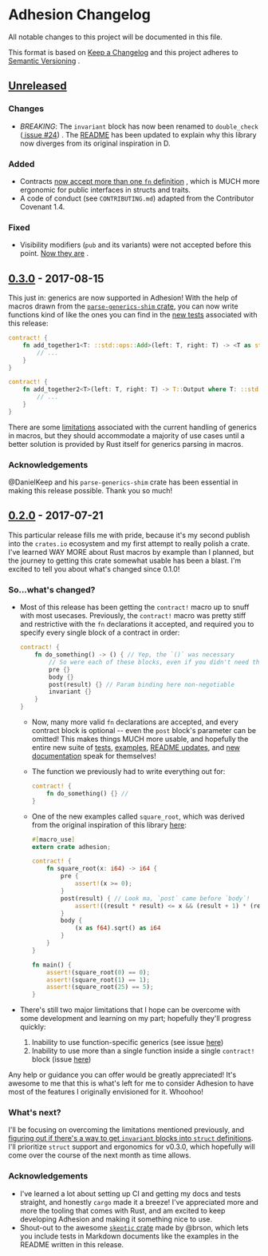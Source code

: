 # Adhesion Changelog

All notable changes to this project will be documented in this file.

This format is based on [Keep a Changelog](https://keepachangelog.com/en/1.0.0/)
and this project adheres to [Semantic Versioning](http://semver.org/spec/v2.0.0.html)
.

## [Unreleased]

### Changes

* *BREAKING*: The `invariant` block has now been renamed to `double_check` ([
    issue #24](https://github.com/ErichDonGubler/adhesion-rs/issues/24))
    . The [README](https://github.com/ErichDonGubler/adhesion-rs/blob/v0.4.0/README.md)
    has been updated to explain why this library now diverges from its original
    inspiration in D.

### Added

* Contracts [now accept more than one `fn` definition](https://github.com/ErichDonGubler/adhesion-rs/issues/17)
    , which is MUCH more ergonomic for public interfaces in structs and traits.
* A code of conduct (see `CONTRIBUTING.md`) adapted from the Contributor
    Covenant 1.4.

### Fixed

* Visibility modifiers (`pub` and its variants) were not accepted before this
    point. [Now they are](https://github.com/ErichDonGubler/adhesion-rs/issues/29)
    .

## [0.3.0] - 2017-08-15

This just in: generics are now supported in Adhesion! With the help of macros
drawn from the [`parse-generics-shim` crate](https://crates.io/crates/parse-generics-shim),
you can now write functions kind of like the ones you can find in the [new
tests](https://github.com/ErichDonGubler/adhesion-rs/blob/v0.3.0/tests/lib.rs#L158)
associated with this release:

```rust
contract! {
    fn add_together1<T: ::std::ops::Add>(left: T, right: T) -> <T as std::ops::Add>::Output {
        // ...
    }
}

contract! {
    fn add_together2<T>(left: T, right: T) -> T::Output where T: ::std::ops::Add {
        // ...
    }
}
```

There are some [limitations](https://docs.rs/parse-generics-shim/0.1.1/parse_generics_shim/index.html)
associated with the current handling of generics in macros, but they should
accommodate a majority of use cases until a better solution is provided by Rust
itself for generics parsing in macros.

### Acknowledgements

@DanielKeep and his `parse-generics-shim` crate has been essential in making
this release possible. Thank you so much!

## [0.2.0] - 2017-07-21

This particular release fills me with pride, because it's my second publish into
the `crates.io` ecosystem and my first attempt to really polish a crate. I've
learned WAY MORE about Rust macros by example than I planned, but the journey
to getting this crate somewhat usable has been a blast. I'm excited to tell you
about what's changed since 0.1.0!

### So...what's changed?

* Most of this release has been getting the `contract!` macro up to snuff with
    most usecases. Previously, the `contract!` macro was pretty stiff and
    restrictive with the `fn` declarations it accepted, and required you to
    specify every single block of a contract in order:

    ```rust
    contract! {
        fn do_something() -> () { // Yep, the `()` was necessary
            // So were each of these blocks, even if you didn't need them
            pre {}
            body {}
            post(result) {} // Param binding here non-negotiable
            invariant {}
        }
    }
    ```

    * Now, many more valid `fn` declarations are accepted, and every contract
        block is optional -- even the `post` block's parameter can be omitted!
        This makes things MUCH more usable, and hopefully the entire new suite
        of [tests](https://github.com/ErichDonGubler/adhesion-rs/tree/master/tests),
        [examples](https://github.com/ErichDonGubler/adhesion-rs/tree/master/examples),
        [README updates](https://github.com/ErichDonGubler/adhesion-rs/blob/master/README.md),
        and [new documentation](https://docs.rs/adhesion) speak for themselves!

    * The function we previously had to write everything out for:
        ```rust
        contract! {
            fn do_something() {} //
        }
        ```

    * One of the new examples called `square_root`, which was derived from the
        original inspiration of this library [here](https://tour.dlang.org/tour/en/gems/contract-programming):
        ```rust
        #[macro_use]
        extern crate adhesion;

        contract! {
            fn square_root(x: i64) -> i64 {
                pre {
                    assert!(x >= 0);
                }
                post(result) { // Look ma, `post` came before `body`!
                    assert!((result * result) <= x && (result + 1) * (result + 1) > x);
                }
                body {
                    (x as f64).sqrt() as i64
                }
            }
        }

        fn main() {
            assert!(square_root(0) == 0);
            assert!(square_root(1) == 1);
            assert!(square_root(25) == 5);
        }
        ```
* There's still two major limitations that I hope can be overcome with some
    development and learning on my part; hopefully they'll progress quickly:
    1. Inability to use function-specific generics (see issue [here](https://github.com/ErichDonGubler/adhesion-rs/issues/18))
    2. Inability to use more than a single function inside a single `contract!`
        block (issue [here](https://github.com/ErichDonGubler/adhesion-rs/issues/15))

Any help or guidance you can offer would be greatly appreciated! It's awesome
to me that this is what's left for me to consider Adhesion to have most of the
features I originally envisioned for it. Whoohoo!

### What's next?

I'll be focusing on overcoming the limitations mentioned previously, and
[figuring out if there's a way to get `invariant` blocks into `struct`
definitions](https://github.com/ErichDonGubler/adhesion-rs/issues/23). I'll
prioritize `struct` support and ergonomics for v0.3.0, which hopefully will
come over the course of the next month as time allows.

### Acknowledgements

* I've learned a lot about setting up CI and getting my docs and tests
    straight, and honestly `cargo` made it a breeze! I've appreciated more and
    more the tooling that comes with Rust, and am excited to keep developing
    Adhesion and making it something nice to use.
* Shout-out to the awesome [`skeptic` crate](https://github.com/brson/rust-skeptic)
    made by @brson, which lets you include tests in Markdown documents like the
    examples in the README written in this release.

[Unreleased]: https://github.com/erichdongubler/adhesion-rs/compare/v0.3.0...master
[0.3.0]: https://github.com/erichdongubler/adhesion-rs/compare/v0.2.0...v0.3.0
[0.2.0]: https://github.com/erichdongubler/adhesion-rs/compare/c34f4006af894faa23b534fc2243720e4b7b5370...v0.2.0
